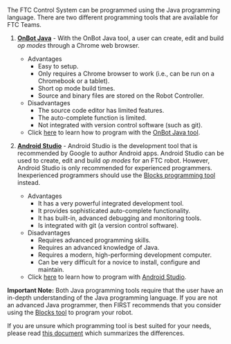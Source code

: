The FTC Control System can be programmed using the Java programming language.  There are two different programming tools that are available for FTC Teams.

1. **[OnBot Java](OnBot-Java-Tutorial)** -  With the OnBot Java tool, a user can create, edit and build _op modes_ through a Chrome web browser.
    * Advantages 
        - Easy to setup.
        - Only requires a Chrome browser to work (i.e., can be run on a Chromebook or a tablet).
        - Short op mode build times.
        - Source and binary files are stored on the Robot Controller.
    * Disadvantages 
        - The source code editor has limited features.
        - The auto-complete function is limited.
        - Not integrated with version control software (such as git).
    * Click [here](OnBot-Java-Tutorial) to learn how to program with the [OnBot Java tool](OnBot-Java-Tutorial).

2. **[Android Studio](Android-Studio-Tutorial)** -  Android Studio is the development tool that is recommended by Google to author Android apps.  Android Studio can be used to create, edit and build _op modes_ for an FTC robot.  However, Android Studio is only recommended for experienced programmers.  Inexperienced programmers should use the [Blocks programming tool](Blocks-Tutorial) instead.   

    * Advantages 
        - It has a very powerful integrated development tool.
        - It provides sophisticated auto-complete functionality.
        - It has built-in, advanced debugging and monitoring tools.
        - Is integrated with git (a version control software).
    * Disadvantages 
        - Requires advanced programming skills.
        - Requires an advanced knowledge of Java.
        - Requires a modern, high-performing development computer.
        - Can be very difficult for a novice to install, configure and maintain.
     * Click [here](Android-Studio-Tutorial) to learn how to program with [Android Studio](Android-Studio-Tutorial).

**Important Note:** Both Java programming tools require that the user have an in-depth understanding of the Java programming language.  If you are not an advanced Java programmer, then FIRST recommends that you consider using the [Blocks tool](Blocks-Tutorial) to program your robot.

If you are unsure which programming tool is best suited for your needs, please read [this document](Choosing-a-Programming-Tool) which summarizes the differences.
